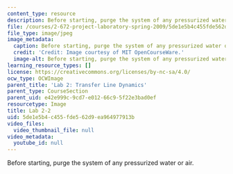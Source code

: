 ```yaml
---
content_type: resource
description: Before starting, purge the system of any pressurized water or air.
file: /courses/2-672-project-laboratory-spring-2009/5de1e5b4c455fde562d9ea964977913b_lab2-2.jpg
file_type: image/jpeg
image_metadata:
  caption: Before starting, purge the system of any pressurized water or air.
  credit: 'Credit: Image courtesy of MIT OpenCourseWare.'
  image-alt: Before starting, purge the system of any pressurized water or air.
learning_resource_types: []
license: https://creativecommons.org/licenses/by-nc-sa/4.0/
ocw_type: OCWImage
parent_title: 'Lab 2: Transfer Line Dynamics'
parent_type: CourseSection
parent_uid: e42e999c-9cd7-e012-66c9-5f22e3bad0ef
resourcetype: Image
title: Lab 2-2
uid: 5de1e5b4-c455-fde5-62d9-ea964977913b
video_files:
  video_thumbnail_file: null
video_metadata:
  youtube_id: null
---
```

Before starting, purge the system of any pressurized water or air.